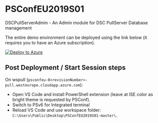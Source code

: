 # PSConfEU2019S01

DSCPullServerAdmin - An Admin module for DSC PullServer Database management

The entire demo environment can be deployed using the link below (it requires you to have an Azure subscription).

[![Deploy to Azure](http://azuredeploy.net/deploybutton.png)](https://portal.azure.com/#create/Microsoft.Template/uri/https%3A%2F%2Fraw.githubusercontent.com%2Fbgelens%2FPSConfEU2019S01%2Fmaster%2Fdeploy.json)

## Post Deployment / Start Session steps

On wspull (`psconfeu-0<revisionNumber>-pull.westeurope.cloudapp.azure.com`):

* Open VS Code and install PowerShell extension (leave at ISE color as bright theme is requested by PSConf).
* Switch to PSv6 for Integrated terminal
* Reload VS Code and use workspace folder: `C:\Users\Public\Desktop\PSConfEU2019S01-master\`.
